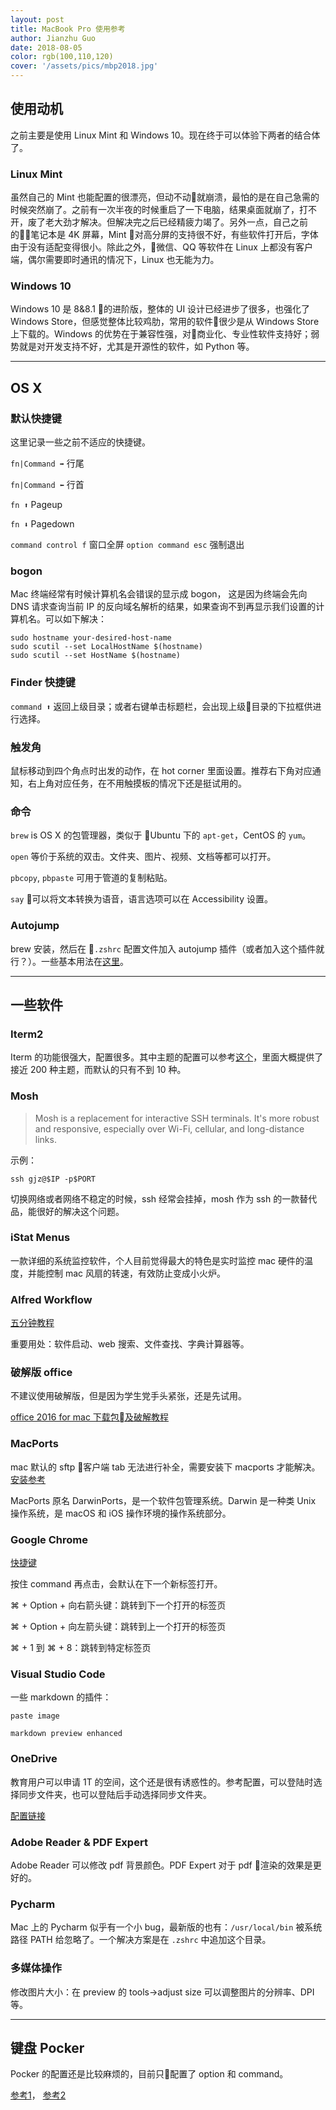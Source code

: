 ```yaml
---
layout: post
title: MacBook Pro 使用参考
author: Jianzhu Guo
date: 2018-08-05
color: rgb(100,110,120)
cover: '/assets/pics/mbp2018.jpg'
---
```


## 使用动机
之前主要是使用 Linux Mint 和 Windows 10。现在终于可以体验下两者的结合体了。

### Linux Mint
虽然自己的 Mint 也能配置的很漂亮，但动不动就崩溃，最怕的是在自己急需的时候突然崩了。之前有一次半夜的时候重启了一下电脑，结果桌面就崩了，打不开，废了老大劲才解决。但解决完之后已经精疲力竭了。另外一点，自己之前的笔记本是 4K 屏幕，Mint 对高分屏的支持很不好，有些软件打开后，字体由于没有适配变得很小。除此之外，微信、QQ 等软件在 Linux 上都没有客户端，偶尔需要即时通讯的情况下，Linux 也无能为力。

### Windows 10
Windows 10 是 8&8.1 的进阶版，整体的 UI 设计已经进步了很多，也强化了 Windows Store，但感觉整体比较鸡肋，常用的软件很少是从 Windows Store 上下载的。Windows 的优势在于兼容性强，对商业化、专业性软件支持好；弱势就是对开发支持不好，尤其是开源性的软件，如 Python 等。

---
## OS X
### 默认快捷键
这里记录一些之前不适应的快捷键。

`fn|Command ➡️` 行尾

`fn|Command ⬅️` 行首

`fn ⬆️` Pageup

`fn ⬇️` Pagedown

`command control f` 窗口全屏
`option command esc` 强制退出

### bogon
Mac 终端经常有时候计算机名会错误的显示成 bogon， 这是因为终端会先向 DNS 请求查询当前 IP 的反向域名解析的结果，如果查询不到再显示我们设置的计算机名。可以如下解决：

```
sudo hostname your-desired-host-name
sudo scutil --set LocalHostName $(hostname)
sudo scutil --set HostName $(hostname)
```

### Finder 快捷键
`command ⬆️` 返回上级目录；或者右键单击标题栏，会出现上级目录的下拉框供进行选择。

### 触发角
鼠标移动到四个角点时出发的动作，在 hot corner 里面设置。推荐右下角对应通知，右上角对应任务，在不用触摸板的情况下还是挺试用的。

### 命令
`brew` is OS X 的包管理器，类似于 Ubuntu 下的 `apt-get`，CentOS 的 `yum`。

`open` 等价于系统的双击。文件夹、图片、视频、文档等都可以打开。

`pbcopy`, `pbpaste` 可用于管道的复制粘贴。

`say` 可以将文本转换为语音，语言选项可以在 Accessibility 设置。

### Autojump
brew 安装，然后在 `.zshrc` 配置文件加入 autojump 插件（或者加入这个插件就行？）。一些基本用法在[这里](https://github.com/wting/autojump)。

---
## 一些软件

### Iterm2
Iterm 的功能很强大，配置很多。其中主题的配置可以参考[这个](https://iterm2colorschemes.com/)，里面大概提供了接近 200 种主题，而默认的只有不到 10 种。

### Mosh
 > Mosh is a replacement for interactive SSH terminals. It's more robust and responsive, especially over Wi-Fi, cellular, and long-distance links.

示例：
```
ssh gjz@$IP -p$PORT
```

切换网络或者网络不稳定的时候，ssh 经常会挂掉，mosh 作为 ssh 的一款替代品，能很好的解决这个问题。


### iStat Menus
一款详细的系统监控软件，个人目前觉得最大的特色是实时监控 mac 硬件的温度，并能控制 mac 风扇的转速，有效防止变成小火炉。

### Alfred Workflow
[五分钟教程](https://www.jianshu.com/p/e9f3352c785f)

重要用处：软件启动、web 搜索、文件查找、字典计算器等。

### 破解版 office
不建议使用破解版，但是因为学生党手头紧张，还是先试用。

[office 2016 for mac 下载包及破解教程](https://www.jianshu.com/p/2172835cfb17)

### MacPorts
mac 默认的 sftp 客户端 tab 无法进行补全，需要安装下 macports 才能解决。
[安装参考](https://guide.macports.org/chunked/installing.macports.html)

MacPorts 原名 DarwinPorts，是一个软件包管理系统。Darwin 是一种类 Unix 操作系统，是 macOS 和 iOS 操作环境的操作系统部分。

### Google Chrome
[快捷键](https://support.google.com/chrome/answer/157179?hl=zh-Hans)

按住 command 再点击，会默认在下一个新标签打开。

⌘ + Option + 向右箭头键：跳转到下一个打开的标签页	

⌘ + Option + 向左箭头键：跳转到上一个打开的标签页	

⌘ + 1 到 ⌘ + 8：跳转到特定标签页	

### Visual Studio Code
一些 markdown 的插件：

`paste image`

`markdown preview enhanced`

### OneDrive

教育用户可以申请 1T 的空间，这个还是很有诱惑性的。参考配置，可以登陆时选择同步文件夹，也可以登陆后手动选择同步文件夹。

[配置链接](https://support.office.com/zh-cn/article/%E5%B0%86%E6%96%87%E4%BB%B6%E4%B8%8E-onedrive-%E5%90%8C%E6%AD%A5%E5%AE%A2%E6%88%B7%E7%AB%AF%E5%90%8C%E6%AD%A5%E5%9C%A8-mac-os-x-d11b9f29-00bb-4172-be39-997da46f913f)

### Adobe Reader & PDF Expert
Adobe Reader 可以修改 pdf 背景颜色。PDF Expert 对于 pdf 渲染的效果是更好的。

### Pycharm
Mac 上的 Pycharm 似乎有一个小 bug，最新版的也有：`/usr/local/bin` 被系统路径 PATH 给忽略了。一个解决方案是在 `.zshrc` 中追加这个目录。

### 多媒体操作
修改图片大小：在 preview 的 tools->adjust size 可以调整图片的分辨率、DPI 等。

---

## 键盘 Pocker
Pocker 的配置还是比较麻烦的，目前只配置了 option  和 command。

[参考1](https://www.logcg.com/archives/1217.html)，
[参考2](https://moe.petnakanojo.com/2017/05/29/poker%E5%88%9D%E9%85%8Dmac%E9%94%AE%E4%BD%8D/)

